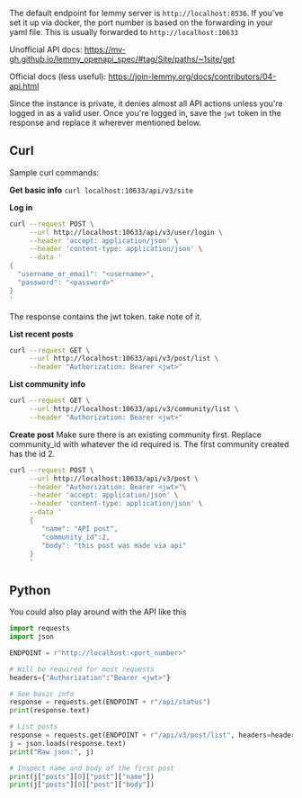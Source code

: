 The default endpoint for lemmy server is `http://localhost:8536`. If you've set it up via docker, the port number is based on the forwarding in your yaml file. This is usually forwarded to `http://localhost:10633`

Unofficial API docs: https://mv-gh.github.io/lemmy_openapi_spec/#tag/Site/paths/~1site/get

Official docs (less useful): https://join-lemmy.org/docs/contributors/04-api.html

Since the instance is private, it denies almost all API actions unless you're logged in as a valid user. Once you're logged in, save the `jwt` token in the response and replace it wherever mentioned below.
## Curl
Sample curl commands:

**Get basic info**
`curl localhost:10633/api/v3/site`

**Log in**
```bash
curl --request POST \
     --url http://localhost:10633/api/v3/user/login \
     --header 'accept: application/json' \
     --header 'content-type: application/json' \
     --data '
{
  "username_or_email": "<username>",
  "password": "<password>"
}
'
```

The response contains the jwt token. take note of it.

**List recent posts**
```bash
curl --request GET \
     --url http://localhost:10633/api/v3/post/list \
     --header "Authorization: Bearer <jwt>"
```

**List community info**
```bash
curl --request GET \
     --url http://localhost:10633/api/v3/community/list \
     --header "Authorization: Bearer <jwt>"
```

**Create post**
Make sure there is an existing community first. Replace community_id with whatever the id required is. The first community created has the id 2.
```bash
curl --request POST \
     --url http://localhost:10633/api/v3/post \
     --header "Authorization: Bearer <jwt>"\
     --header 'accept: application/json' \
     --header 'content-type: application/json' \
     --data '
     {
        "name": "API post",
        "community_id":2,
        "body": "this post was made via api"
     }
     '
```

## Python
You could also play around with the API like this

```python
import requests
import json

ENDPOINT = r"http://localhost:<port_number>"

# Will be required for most requests
headers={"Authorization":"Bearer <jwt>"}

# See basic info
response = requests.get(ENDPOINT + r"/api/status")
print(response.text)

# List posts
response = requests.get(ENDPOINT + r"/api/v3/post/list", headers=headers)
j = json.loads(response.text)
print("Raw json:", j)

# Inspect name and body of the first post
print(j["posts"][0]["post"]["name"])
print(j["posts"][0]["post"]["body"])
```